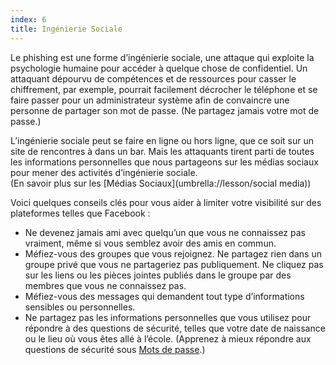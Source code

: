 ```yaml
---
index: 6
title: Ingénierie Sociale
---
```

Le phishing est une forme d’ingénierie sociale, une attaque qui exploite la psychologie humaine pour accéder à quelque chose de confidentiel. Un attaquant dépourvu de compétences et de ressources pour casser le chiffrement, par exemple, pourrait facilement décrocher le téléphone et se faire passer pour un administrateur système afin de convaincre une personne de partager son mot de passe. (Ne partagez jamais votre mot de passe.)

L’ingénierie sociale peut se faire en ligne ou hors ligne, que ce soit sur un site de rencontres à dans un bar. Mais les attaquants tirent parti de toutes les informations personnelles que nous partageons sur les médias sociaux pour mener des activités d’ingénierie sociale.  
(En savoir plus sur les [Médias Sociaux](umbrella://lesson/social media))  

Voici quelques conseils clés pour vous aider à limiter votre visibilité sur des plateformes telles que Facebook :

*   Ne devenez jamais ami avec quelqu’un que vous ne connaissez pas vraiment, même si vous semblez avoir des amis en commun.
*   Méfiez-vous des groupes que vous rejoignez. Ne partagez rien dans un groupe privé que vous ne partageriez pas publiquement. Ne cliquez pas sur les liens ou les pièces jointes publiés dans le groupe par des membres que vous ne connaissez pas.
*   Méfiez-vous des messages qui demandent tout type d’informations sensibles ou personnelles.
*   Ne partagez pas les informations personnelles que vous utilisez pour répondre à des questions de sécurité, telles que votre date de naissance ou le lieu où vous êtes allé à l’école. (Apprenez à mieux répondre aux questions de sécurité sous [Mots de passe](umbrella://information/passwords).)
